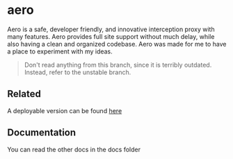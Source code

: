 # aero

Aero is a safe, developer friendly, and innovative interception proxy with many features. Aero provides full site support without much delay, while also having a clean and organized codebase. Aero was made for me to have a place to experiment with my ideas.

> Don't read anything from this branch, since it is terribly outdated. Instead, refer to the unstable branch.

## Related

A deployable version can be found [here](https://github.com/ProxyHaven/aero-deploy)

## Documentation

You can read the other docs in the docs folder
